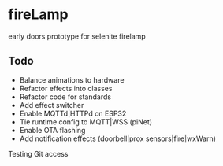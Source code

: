 # fireLamp
early doors prototype for selenite firelamp

## Todo

- Balance animations to hardware
- Refactor effects into classes
- Refactor code for standards
- Add effect switcher
- Enable MQTTd|HTTPd on ESP32
- Tie runtime config to MQTT|WSS (piNet)
- Enable OTA flashing
- Add notification effects (doorbell|prox sensors|fire|wxWarn)

Testing Git access